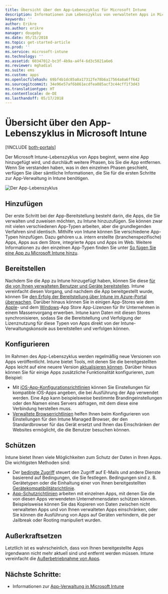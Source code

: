 ```yaml
---
title: Übersicht über den App-Lebenszyklus für Microsoft Intune
description: Informationen zum Lebenszyklus von verwalteten Apps in Microsoft Intune. Der App-Lebenszyklus umfasst das Hinzufügen, Bereitstellen, Konfigurieren, und Außerkraftsetzen von Apps.
keywords: ''
author: Erikre
ms.author: erikre
manager: dougeby
ms.date: 05/15/2018
ms.topic: get-started-article
ms.prod: ''
ms.service: microsoft-intune
ms.technology: ''
ms.assetid: 60347012-bc3f-4b9a-a4f4-6d3c5021a6e6
ms.reviewer: mghadial
ms.suite: ems
ms.custom: apps
ms.openlocfilehash: 69bf4b1dc85a8a17312fe78b6a17564a8a6ff642
ms.sourcegitcommit: 34e96e57af6b861ecdfea085acf3c44cff1f3d43
ms.translationtype: HT
ms.contentlocale: de-DE
ms.lasthandoff: 05/17/2018
---
```

# <a name="overview-of-the-app-lifecycle-in-microsoft-intune"></a>Übersicht über den App-Lebenszyklus in Microsoft Intune

[!INCLUDE [both-portals](./includes/note-for-both-portals.md)]

Der Microsoft Intune-Lebenszyklus von Apps beginnt, wenn eine App hinzugefügt wird, und durchläuft weitere Phasen, bis Sie die App entfernen. Wenn Sie verstanden haben, was in den einzelnen Phasen geschieht, verfügen Sie über sämtliche Informationen, die Sie für die ersten Schritte zur App-Verwaltung in Intune benötigen.

![Der App-Lebenszyklus](./media/app-lifecycle.png "Der Intune-App-Lebenszyklus")

## <a name="add"></a>Hinzufügen

Der erste Schritt bei der App-Bereitstellung besteht darin, die Apps, die Sie verwalten und zuweisen möchten, zu Intune hinzuzufügen. Sie können zwar mit vielen verschiedenen App-Typen arbeiten, aber die grundlegenden Verfahren sind identisch. Mithilfe von Intune können Sie verschiedene App-Typen hinzufügen. Dazu gehören u.a. intern erstellte (branchenspezifische) Apps, Apps aus dem Store, integrierte Apps und Apps im Web. Weitere Informationen zu den einzelnen App-Typen finden Sie unter [So fügen Sie eine App zu Microsoft Intune hinzu](apps-add.md). 

## <a name="deploy"></a>Bereitstellen

Nachdem Sie die App zu Intune hinzugefügt haben, können Sie diese [für die von Ihnen verwalteten Benutzer und Geräte bereitstellen](apps-deploy.md). Intune vereinfacht diesen Vorgang, und nachdem die App bereitgestellt wurde, können Sie [den Erfolg der Bereitstellung über Intune im Azure-Portal überwachen](apps-monitor.md). Darüber hinaus können Sie in einigen App-Stores wie dem [Apple](vpp-apps-ios.md)- und dem [Windows](windows-store-for-business.md)-App Store App-Lizenzen für Ihr Unternehmen in einem Massenvorgang erwerben. Intune kann Daten mit diesen Stores synchronisieren, sodass Sie die Bereitstellung und Verfolgung der Lizenznutzung für diese Typen von Apps direkt von der Intune-Verwaltungskonsole aus bereitstellen und verfolgen können.

## <a name="configure"></a>Konfigurieren

Im Rahmen des App-Lebenszyklus werden regelmäßig neue Versionen von Apps veröffentlicht. Intune bietet Tools, mit denen Sie die bereitgestellten Apps leicht auf eine neuere Version [aktualisieren können](apps-add.md). Darüber hinaus können Sie für einige Apps zusätzliche Funktionalität konfigurieren, zum Beispiel:
- Mit [iOS-App-Konfigurationsrichtlinien](app-configuration-policies-use-ios.md) können Sie Einstellungen für kompatible iOS-Apps angeben, die bei Ausführung der App verwendet werden. Eine App kann beispielsweise bestimmte Brandingeinstellungen oder den Namen eines Servers abfragen, mit dem diese eine Verbindung herstellen muss.
- [Verwaltete Browserrichtlinien](app-configuration-managed-browser.md) helfen Ihnen beim Konfigurieren von Einstellungen für den Intune Managed Browser, der den Standardbrowser für das Gerät ersetzt und Ihnen das Einschränken der Websites ermöglicht, die die Benutzer besuchen können.

## <a name="protect"></a>Schützen

Intune bietet Ihnen viele Möglichkeiten zum Schutz der Daten in Ihren Apps. Die wichtigsten Methoden sind:
- Der [bedingte Zugriff](conditional-access.md) steuert den Zugriff auf E-Mails und andere Dienste basierend auf Bedingungen, die Sie festlegen. Bedingungen sind z. B. Gerätetypen oder die Einhaltung einer von Ihnen bereitgestellten [Gerätekompatibilitätsrichtlinie](device-compliance.md).
- [App-Schutzrichtlinien](app-protection-policy.md) arbeiten mit einzelnen Apps, mit denen Sie die von diesen Apps verwendeten Unternehmensdaten schützen können. Beispielsweise können Sie das Kopieren von Daten zwischen nicht verwalteten Apps und von Ihnen verwalteten Apps einschränken, oder Sie können die Ausführung von Apps auf Geräten verhindern, die per Jailbreak oder Rooting manipuliert wurden.

## <a name="retire"></a>Außerkraftsetzen

Letztlich ist es wahrscheinlich, dass von Ihnen bereitgestellte Apps irgendwann nicht mehr aktuell sind und entfernt werden müssen. Intune vereinfacht die [Außerbetriebnahme von Apps](device-management.md).

## <a name="next-steps"></a>Nächste Schritte:

- Informationen zur [App-Verwaltung in Microsoft Intune](app-management.md)